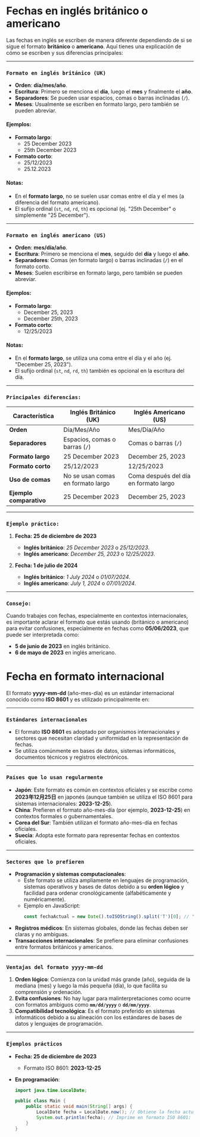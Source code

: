# Fechas en inglés británico o americano

Las fechas en inglés se escriben de manera diferente dependiendo de si se sigue el formato **británico** o **americano**. Aquí tienes una explicación de cómo se escriben y sus diferencias principales:

---

### **`Formato en inglés británico (UK)`**
- **Orden**: **día/mes/año**.
- **Escritura**: Primero se menciona el **día**, luego el **mes** y finalmente el **año**.
- **Separadores**: Se pueden usar espacios, comas o barras inclinadas (`/`).
- **Meses**: Usualmente se escriben en formato largo, pero también se pueden abreviar.

#### Ejemplos:
- **Formato largo**:  
  - 25 December 2023
  - 25th December 2023
- **Formato corto**:  
  - 25/12/2023
  - 25.12.2023

#### Notas:
- En el **formato largo**, no se suelen usar comas entre el día y el mes (a diferencia del formato americano).
- El sufijo ordinal (`st`, `nd`, `rd`, `th`) es opcional (ej. "25th December" o simplemente "25 December").

---

### **`Formato en inglés americano (US)`**
- **Orden**: **mes/día/año**.
- **Escritura**: Primero se menciona el **mes**, seguido del **día** y luego el **año**.
- **Separadores**: Comas (en formato largo) o barras inclinadas (`/`) en el formato corto.
- **Meses**: Suelen escribirse en formato largo, pero también se pueden abreviar.

#### Ejemplos:
- **Formato largo**:  
  - December 25, 2023
  - December 25th, 2023
- **Formato corto**:  
  - 12/25/2023

#### Notas:
- En el **formato largo**, se utiliza una coma entre el día y el año (ej. "December 25, 2023").
- El sufijo ordinal (`st`, `nd`, `rd`, `th`) también es opcional en la escritura del día.

---

### **`Principales diferencias:`**

| Característica           | **Inglés Británico (UK)**            | **Inglés Americano (US)**          |
|--------------------------|-------------------------------------|-------------------------------------|
| **Orden**                | Día/Mes/Año                        | Mes/Día/Año                        |
| **Separadores**          | Espacios, comas o barras (`/`)      | Comas o barras (`/`)               |
| **Formato largo**        | 25 December 2023                   | December 25, 2023                  |
| **Formato corto**        | 25/12/2023                         | 12/25/2023                         |
| **Uso de comas**         | No se usan comas en formato largo   | Coma después del día en formato largo |
| **Ejemplo comparativo**  | 25 December 2023                   | December 25, 2023                  |

---

### **`Ejemplo práctico:`**

1. **Fecha: 25 de diciembre de 2023**
   - **Inglés británico**: *25 December 2023* o *25/12/2023*.
   - **Inglés americano**: *December 25, 2023* o *12/25/2023*.

2. **Fecha: 1 de julio de 2024**
   - **Inglés británico**: *1 July 2024* o *01/07/2024*.
   - **Inglés americano**: *July 1, 2024* o *07/01/2024*.

---

### **`Consejo:`**
Cuando trabajes con fechas, especialmente en contextos internacionales, es importante aclarar el formato que estás usando (británico o americano) para evitar confusiones, especialmente en fechas como **05/06/2023**, que puede ser interpretada como:
- **5 de junio de 2023** en inglés británico.
- **6 de mayo de 2023** en inglés americano.

# Fecha en formato internacional

El formato **yyyy-mm-dd** (año-mes-día) es un estándar internacional conocido como **ISO 8601** y es utilizado principalmente en:

---

### **`Estándares internacionales`**
- El formato **ISO 8601** es adoptado por organismos internacionales y sectores que necesitan claridad y uniformidad en la representación de fechas.
- Se utiliza comúnmente en bases de datos, sistemas informáticos, documentos técnicos y registros electrónicos.

---

### **`Países que lo usan regularmente`**
- **Japón**: Este formato es común en contextos oficiales y se escribe como **2023年12月25日** en japonés (aunque también se utiliza el ISO 8601 para sistemas internacionales: **2023-12-25**).
- **China**: Prefieren el formato año-mes-día (por ejemplo, **2023-12-25**) en contextos formales o gubernamentales.
- **Corea del Sur**: También utilizan el formato año-mes-día en fechas oficiales.
- **Suecia**: Adopta este formato para representar fechas en contextos oficiales.

---

### **`Sectores que lo prefieren`**
- **Programación y sistemas computacionales**:
  - Este formato se utiliza ampliamente en lenguajes de programación, sistemas operativos y bases de datos debido a su **orden lógico** y facilidad para ordenar cronológicamente (alfabéticamente y numéricamente).
  - Ejemplo en JavaScript:
    ```javascript
    const fechaActual = new Date().toISOString().split('T')[0]; // "2023-12-25"
    ```
- **Registros médicos**: En sistemas globales, donde las fechas deben ser claras y no ambiguas.
- **Transacciones internacionales**: Se prefiere para eliminar confusiones entre formatos británicos y americanos.

---

### **`Ventajas del formato yyyy-mm-dd`**
1. **Orden lógico**: Comienza con la unidad más grande (año), seguida de la mediana (mes) y luego la más pequeña (día), lo que facilita su comprensión y ordenación.
2. **Evita confusiones**: No hay lugar para malinterpretaciones como ocurre con formatos ambiguos como **`mm/dd/yyyy`** o **`dd/mm/yyyy`**.
3. **Compatibilidad tecnológica**: Es el formato preferido en sistemas informáticos debido a su alineación con los estándares de bases de datos y lenguajes de programación.

---

### **`Ejemplos prácticos`**
- **Fecha: 25 de diciembre de 2023**
  - Formato ISO 8601: **2023-12-25**

- **En programación**:
  ```java
  import java.time.LocalDate;

  public class Main {
      public static void main(String[] args) {
          LocalDate fecha = LocalDate.now(); // Obtiene la fecha actual
          System.out.println(fecha); // Imprime en formato ISO 8601: "2023-12-25"
      }
  }
  ```
